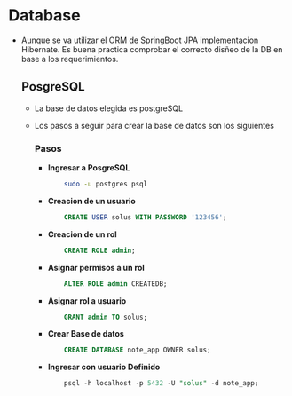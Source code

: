 # Database

* Aunque se va utilizar el ORM de SpringBoot JPA implementacion Hibernate. Es buena practica comprobar el correcto disñeo de la DB en base a los requerimientos.

    ## PosgreSQL

    * La base de datos elegida es postgreSQL 
    * Los pasos a seguir para crear la base de datos son los siguientes

        ### Pasos 

        * **Ingresar a PosgreSQL**

            ```bash
                sudo -u postgres psql
            ```
        * **Creacion de un usuario**

            ```sql
                CREATE USER solus WITH PASSWORD '123456';
            ```
        *  **Creacion de un rol**

            ```sql
                CREATE ROLE admin;
            ```
        * **Asignar permisos a un rol**

            ```sql
                ALTER ROLE admin CREATEDB;
            ```

        * **Asignar rol a usuario**

            ```sql
                GRANT admin TO solus;
            ```
        * **Crear Base de datos**

            ```sql
                CREATE DATABASE note_app OWNER solus;
            ```
        * **Ingresar con usuario Definido**

            ```sql
                psql -h localhost -p 5432 -U "solus" -d note_app;
            ```
